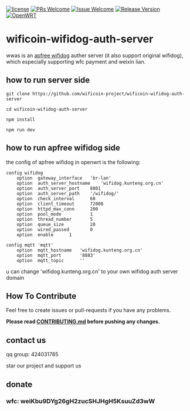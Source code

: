 [![license][1]][2]
[![PRs Welcome][3]][4]
[![Issue Welcome][5]][6]
[![Release Version][7]][8]
[![OpenWRT][11]][12]


[1]: https://img.shields.io/badge/license-GPLV3-brightgreen.svg?style=plastic
[2]: https://github.com/liudf0716/apfree_wifidog/blob/master/COPYING
[3]: https://img.shields.io/badge/PRs-welcome-brightgreen.svg?style=plastic
[4]: https://github.com/wificoin-project/wificoin-wifidog-auth-server/pulls
[5]: https://img.shields.io/badge/Issues-welcome-brightgreen.svg?style=plastic
[6]: https://github.com/wificoin-project/wificoin-wifidog-auth-server/issues/new
[7]: https://img.shields.io/badge/release-2.10.1437-red.svg?style=plastic
[8]: https://github.com/liudf0716/apfree_wifidog/releases
[11]: https://img.shields.io/badge/Platform-%20OpenWRT%7C%20LEDE%20-brightgreen.svg?style=plastic
[12]: https://github.com/KunTengRom/kunteng-lede-17.01.4



# wificoin-wifidog-auth-server
wwas is an [apfree wifidog](https://github.com/liudf0716/apfree_wifidog) auther server (it also support original wifidog), which especially supporting wfc payment  and weixin lian.

## how to run server side

```
git clone https://github.com/wificoin-project/wificoin-wifidog-auth-server

cd wificoin-wifidog-auth-server

npm install 

npm run dev

```

## how to run apfree wifidog side

the config of apfree wifidog in openwrt is the following:

```
config wifidog
	option	gateway_interface	'br-lan'
	option	auth_server_hostname	'wifidog.kunteng.org.cn'
	option	auth_server_port	8001
	option	auth_server_path	'/wifidog/'	
	option	check_interval		60
	option	client_timeout		72000
	option	httpd_max_conn		200
	option	pool_mode			1
	option	thread_number		5
	option	queue_size			20
	option	wired_passed		0
	option	enable		1

config mqtt	'mqtt'
  	option	mqtt_hostname	'wifidog.kunteng.org.cn'
  	option	mqtt_port		'8883'
  	option	mqtt_topic		''

```

u can change 'wifidog.kunteng.org.cn' to your own wifidog auth server domain

## How To Contribute

Feel free to create issues or pull-requests if you have any problems.

**Please read [CONTRIBUTING.md](https://github.com/wificoin-project/wificoin-wifidog-auth-server/blob/master/CONTRIBUTING.md) before pushing any changes.**


## contact us
qq group: 424031785

star our project and support us

## donate
### wfc: weiKbu9DYg26gH2zucSHJHgH5KsuuZd3wW
